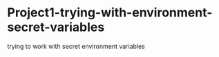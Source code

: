 # Project1-trying-with-environment-secret-variables
trying to work with secret environment variables

